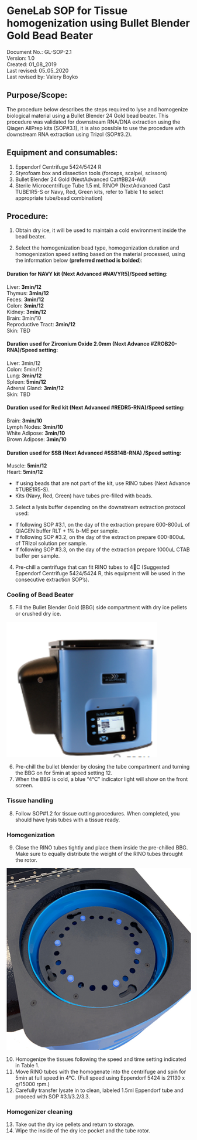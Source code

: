 # GeneLab SOP for Tissue homogenization using Bullet Blender Gold Bead Beater #  
Document No.:	GL-SOP-2.1  
Version:	1.0  
Created:	01_08_2019  
Last revised: 	05_05_2020  
Last revised by:	Valery Boyko  

## Purpose/Scope: ##
The procedure below describes the steps required to lyse and homogenize biological material using a Bullet Blender 24 Gold bead beater. This procedure was validated for downstream RNA/DNA extraction using the Qiagen AllPrep kits (SOP#3.1), it is also possible to use the procedure with downstream RNA extraction using Trizol (SOP#3.2).  

## Equipment and consumables: ##
1.	Eppendorf Centrifuge 5424/5424 R
2.	Styrofoam box and dissection tools (forceps, scalpel, scissors) 
3.	Bullet Blender 24 Gold (NextAdvanced Cat#BB24-AU) 
4.	Sterile Microcentrifuge Tube 1.5 mL RINO® (NextAdvanced Cat# TUBE1R5-S or Navy, Red, Green kits, refer to Table 1 to select appropriate tube/bead combination) 

## Procedure: ##

1.	Obtain dry ice, it will be used to maintain a cold environment inside the bead beater. 

2.	Select the homogenization bead type, homogenization duration and homogenization speed setting based on the material processed, using the information below (**preferred method is bolded**):  

#### Duration for NAVY kit (Next Advanced #NAVYR5)/Speed setting: ####
Liver:	**3min/12**  
Thymus:	**3min/12**  
Feces:	**3min/12**  
Colon:	**3min/12**  
Kidney:	**3min/12**  
Brain: 3min/10  
Reproductive Tract: **3min/12**  
Skin: TBD  

#### Duration used for Zirconium Oxide 2.0mm (Next Advance #ZROB20-RNA)/Speed setting: ####
Liver: 3min/12  
Colon: 5min/12  
Lung: **3min/12**  
Spleen: **5min/12**  
Adrenal Gland: **3min/12**  
Skin: TBD  

#### Duration used for Red kit (Next Advanced #REDR5-RNA)/Speed setting: ####
Brain: **3min/10**  
Lymph Nodes: **3min/10**  
White Adipose: **3min/10**  
Brown Adipose: **3min/10**

#### Duration used for SSB (Next Advanced #SSB14B-RNA) /Speed setting: ####
Muscle: **5min/12**  
Heart: **5min/12**  

* If using beads that are not part of the kit, use RINO tubes (Next Advance #TUBE1R5-S). 
* Kits (Navy, Red, Green) have tubes pre-filled with beads. 


3.	Select a lysis buffer depending on the downstream extraction protocol used:
* If following SOP #3.1, on the day of the extraction prepare 600-800uL of QIAGEN buffer RLT + 1% b-ME per sample.
* If following SOP #3.2, on the day of the extraction prepare 600-800uL of TRIzol solution per sample.
* If following SOP #3.3, on the day of the extraction prepare 1000uL CTAB buffer per sample. 


4.	Pre-chill a centrifuge that can fit RINO tubes to 4C (Suggested Eppendorf Centrifuge 5424/5424 R, this equipment will be used in the consecutive extraction SOP’s). 

### Cooling of Bead Beater ###

5.	Fill the Bullet Blender Gold (BBG) side compartment with dry ice pellets or crushed dry ice.

<img src="bullet_blender_pic1.png">

6.	Pre-chill the bullet blender by closing the tube compartment and turning the BBG on for 5min at speed setting 12. 
7.	When the BBG is cold, a blue “4°C” indicator light will show on the front screen. 

### Tissue handling ###

8.	Follow SOP#1.2 for tissue cutting procedures. When completed, you should have lysis tubes with a tissue ready.

### Homogenization  ###

9.	Close the RINO tubes tightly and place them inside the pre-chilled BBG. Make sure to equally distribute the weight of the RINO tubes throught the rotor. 

<img src="bullet_blender_pic2.png">

10.	Homogenize the tissues following the speed and time setting indicated in Table 1. 
11.	Move RINO tubes with the homogenate into the centrifuge and spin for 5min at full speed in 4°C. {Full speed using Eppendorf 5424 is 21130 x g/15000 rpm.) 
12.	Carefully transfer lysate in to clean, labeled 1.5ml Eppendorf tube and proceed with SOP #3.1/3.2/3.3. 

### Homogenizer cleaning ###

13.	Take out the dry ice pellets and return to storage.
14.	Wipe the inside of the dry ice pocket and the tube rotor. 



